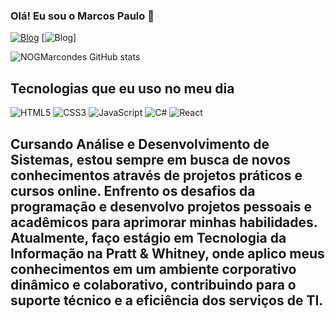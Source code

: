 ### Olá! Eu sou o Marcos Paulo 👋

[![Blog](https://img.shields.io/badge/Instagram-E4405F?style=for-the-badge&logo=instagram&logoColor=white)](https://sujeitoprogramador.com)
[![Blog](https://img.shields.io/badge/LinkedIn-0077B5?style=for-the-badge&logo=linkedin&logoColor=white)]


![NOGMarcondes GitHub stats](https://github-readme-stats.vercel.app/api?username=NOGMarcondes&show_icons=true&theme=dracula)

## Tecnologias que eu uso no meu dia

![HTML5](https://img.shields.io/badge/HTML5-E34F26?style=for-the-badge&logo=html5&logoColor=white)
![CSS3](https://img.shields.io/badge/CSS3-1572B6?style=for-the-badge&logo=css3&logoColor=white)
![JavaScript](https://img.shields.io/badge/JavaScript-F7DF1E?style=for-the-badge&logo=javascript&logoColor=black)
![C#](https://img.shields.io/badge/C%23-239120?style=for-the-badge&logo=c-sharp&logoColor=white)
![React](https://img.shields.io/badge/React-20232A?style=for-the-badge&logo=react&logoColor=61DAFB)

## Cursando Análise e Desenvolvimento de Sistemas, estou sempre em busca de novos conhecimentos através de projetos práticos e cursos online. Enfrento os desafios da programação e desenvolvo projetos pessoais e acadêmicos para aprimorar minhas habilidades. Atualmente, faço estágio em Tecnologia da Informação na Pratt & Whitney, onde aplico meus conhecimentos em um ambiente corporativo dinâmico e colaborativo, contribuindo para o suporte técnico e a eficiência dos serviços de TI.

